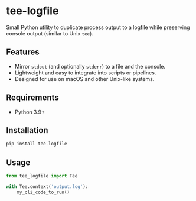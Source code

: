 # tee-logfile

Small Python utility to duplicate process output to a logfile while preserving console output (similar to Unix `tee`).

## Features

- Mirror `stdout` (and optionally `stderr`) to a file and the console.
- Lightweight and easy to integrate into scripts or pipelines.
- Designed for use on macOS and other Unix-like systems.

## Requirements

- Python 3.9+

## Installation

```bash
pip install tee-logfile
```

## Usage

```python
from tee_logfile import Tee

with Tee.context('output.log'):
    my_cli_code_to_run()
```